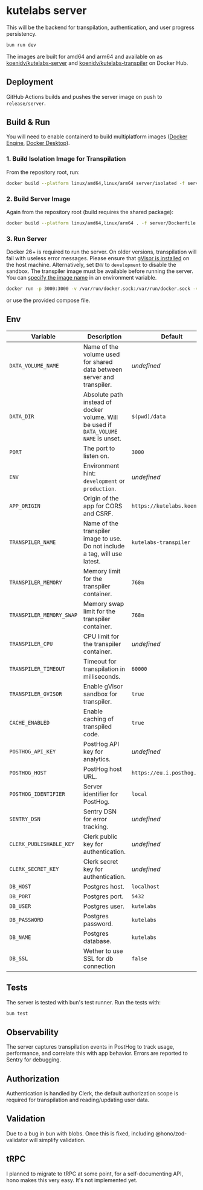 # kutelabs server

This will be the backend for transpilation, authentication, and user progress persistency.

```sh
bun run dev
```

The images are built for amd64 and arm64 and available on as [koenidv/kutelabs-server](https://hub.docker.com/r/koenidv/kutelabs-server) and [koenidv/kutelabs-transpiler](https://hub.docker.com/r/koenidv/kutelabs-transpiler) on Docker Hub.

## Deployment

GitHub Actions builds and pushes the server image on push to `release/server`.

## Build & Run

You will need to enable containerd to build multiplatform images ([Docker Engine](https://docs.docker.com/engine/storage/containerd/), [Docker Desktop](https://docs.docker.com/desktop/containerd/)).

### 1. Build Isolation Image for Transpilation

From the repository root, run:

```sh
docker build --platform linux/amd64,linux/arm64 server/isolated -f server/isolated/transpiler.dockerfile -t kutelabs-transpiler
```

### 2. Build Server Image

Again from the repository root (build requires the shared package):

```sh
docker build --platform linux/amd64,linux/arm64 . -f server/Dockerfile -t kutelabs-server
```

### 3. Run Server

Docker 26+ is required to run the server. On older versions, transpilation will fail with useless error messages.
Please ensure that [gVisor is installed](https://gvisor.dev/docs/user_guide/install/) on the host machine. Alternatively, set `ENV` to `development` to disable the sandbox.
The transpiler image must be available before running the server. You can [specify the image name](#env) in an environment variable.

```sh
docker run -p 3000:3000 -v /var/run/docker.sock:/var/run/docker.sock -v data:/data -e TRANSPILER_NAME=kutelabs-transpiler kutelabs-server:latest
```

or use the provided compose file.

## Env

| Variable                 | Description                                                                          | Default                      |
| ------------------------ | ------------------------------------------------------------------------------------ | ---------------------------- |
| `DATA_VOLUME_NAME`       | Name of the volume used for shared data between server and transpiler.               | _undefined_                  |
| `DATA_DIR`               | Absolute path instead of docker volume. Will be used if `DATA_VOLUME NAME` is unset. | `$(pwd)/data`                |
| `PORT`                   | The port to listen on.                                                               | `3000`                       |
| `ENV`                    | Environment hint: `development` or `production`.                                     | _undefined_                  |
| `APP_ORIGIN`             | Origin of the app for CORS and CSRF.                                                 | `https://kutelabs.koeni.dev` |
| `TRANSPILER_NAME`        | Name of the transpiler image to use. Do not include a tag, will use latest.          | `kutelabs-transpiler`        |
| `TRANSPILER_MEMORY`      | Memory limit for the transpiler container.                                           | `768m`                       |
| `TRANSPILER_MEMORY_SWAP` | Memory swap limit for the transpiler container.                                      | `768m`                       |
| `TRANSPILER_CPU`         | CPU limit for the transpiler container.                                              | _undefined_                  |
| `TRANSPILER_TIMEOUT`     | Timeout for transpilation in milliseconds.                                           | `60000`                      |
| `TRANSPILER_GVISOR`      | Enable gVisor sandbox for transpiler.                                                | `true`                       |
| `CACHE_ENABLED`          | Enable caching of transpiled code.                                                   | `true`                       |
| `POSTHOG_API_KEY`        | PostHog API key for analytics.                                                       | _undefined_                  |
| `POSTHOG_HOST`           | PostHog host URL.                                                                    | `https://eu.i.posthog.com`   |
| `POSTHOG_IDENTIFIER`     | Server identifier for PostHog.                                                       | `local`                      |
| `SENTRY_DSN`             | Sentry DSN for error tracking.                                                       | _undefined_                  |
| `CLERK_PUBLISHABLE_KEY`  | Clerk public key for authentication.                                                 | _undefined_                  |
| `CLERK_SECRET_KEY`       | Clerk secret key for authentication.                                                 | _undefined_                  |
| `DB_HOST`                | Postgres host.                                                                       | `localhost`                  |
| `DB_PORT`                | Postgres port.                                                                       | `5432`                       |
| `DB_USER`                | Postgres user.                                                                       | `kutelabs`                   |
| `DB_PASSWORD`            | Postgres password.                                                                   | `kutelabs`                   |
| `DB_NAME`                | Postgres database.                                                                   | `kutelabs`                   |
| `DB_SSL`                 | Wether to use SSL for db connection                                                  | `false`                      |

## Tests

The server is tested with bun's test runner. Run the tests with:

```sh
bun test
```

## Observability

The server captures transpilation events in PostHog to track usage, performance, and correlate this with app behavior. Errors are reported to Sentry for debugging.

## Authorization

Authentication is handled by Clerk, the default authorization scope is required for transpilation and reading/updating user data.

## Validation

Due to a bug in bun with blobs. Once this is fixed, including @hono/zod-validator will simplify validation.

## tRPC

I planned to migrate to tRPC at some point, for a self-documenting API, hono makes this very easy. It's not implemented yet.
